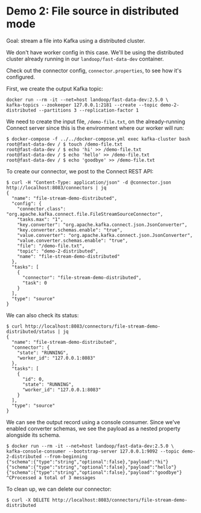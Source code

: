 # Demo 2: File source in distributed mode

Goal: stream a file into Kafka using a distributed cluster.

We don't have worker config in this case. We'll be using the distributed cluster already running in our `landoop/fast-data-dev` container.

Check out the connector config, `connector.properties`, to see how it's configured.

First, we create the output Kafka topic:

```
docker run --rm -it --net=host landoop/fast-data-dev:2.5.0 \
kafka-topics --zookeeper 127.0.0.1:2181 --create --topic demo-2-distributed --partitions 3 --replication-factor 1
```

We need to create the input file, `/demo-file.txt`, on the already-running Connect server since this is the environment where our worker will run:

```
$ docker-compose -f ../../docker-compose.yml exec kafka-cluster bash
root@fast-data-dev / $ touch /demo-file.txt
root@fast-data-dev / $ echo 'hi' >> /demo-file.txt
root@fast-data-dev / $ echo 'hello' >> /demo-file.txt
root@fast-data-dev / $ echo 'goodbye' >> /demo-file.txt
```

To create our connector, we post to the Connect REST API:

```
$ curl -H "Content-Type: application/json" -d @connector.json http://localhost:8083/connectors | jq
{
  "name": "file-stream-demo-distributed",
  "config": {
    "connector.class": "org.apache.kafka.connect.file.FileStreamSourceConnector",
    "tasks.max": "1",
    "key.converter": "org.apache.kafka.connect.json.JsonConverter",
    "key.converter.schemas.enable": "true",
    "value.converter": "org.apache.kafka.connect.json.JsonConverter",
    "value.converter.schemas.enable": "true",
    "file": "/demo-file.txt",
    "topic": "demo-2-distributed",
    "name": "file-stream-demo-distributed"
  },
  "tasks": [
    {
      "connector": "file-stream-demo-distributed",
      "task": 0
    }
  ],
  "type": "source"
}
```

We can also check its status:

```
$ curl http://localhost:8083/connectors/file-stream-demo-distributed/status | jq
{
  "name": "file-stream-demo-distributed",
  "connector": {
    "state": "RUNNING",
    "worker_id": "127.0.0.1:8083"
  },
  "tasks": [
    {
      "id": 0,
      "state": "RUNNING",
      "worker_id": "127.0.0.1:8083"
    }
  ],
  "type": "source"
}
```

We can see the output record using a console consumer.
Since we've enabled converter schemas, we see the payload as a nested property alongside its schema.

```
$ docker run --rm -it --net=host landoop/fast-data-dev:2.5.0 \
kafka-console-consumer --bootstrap-server 127.0.0.1:9092 --topic demo-2-distributed --from-beginning
{"schema":{"type":"string","optional":false},"payload":"hi"}
{"schema":{"type":"string","optional":false},"payload":"hello"}
{"schema":{"type":"string","optional":false},"payload":"goodbye"}
^CProcessed a total of 3 messages
```

To clean up, we can delete our connector:

```
$ curl -X DELETE http://localhost:8083/connectors/file-stream-demo-distributed
```

